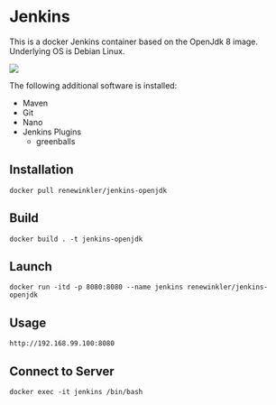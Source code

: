 # Jenkins 

This is a docker Jenkins container based on the OpenJdk 8 image. Underlying OS is Debian Linux.

<img src="http://jenkins-ci.org/sites/default/files/jenkins_logo.png"/>

The following additional software is installed:

* Maven
* Git
* Nano
* Jenkins Plugins
	* greenballs


## Installation

```
docker pull renewinkler/jenkins-openjdk
```

## Build

```
docker build . -t jenkins-openjdk
```


## Launch

```
docker run -itd -p 8080:8080 --name jenkins renewinkler/jenkins-openjdk
```


## Usage

```
http://192.168.99.100:8080
```


## Connect to Server

```
docker exec -it jenkins /bin/bash
```
